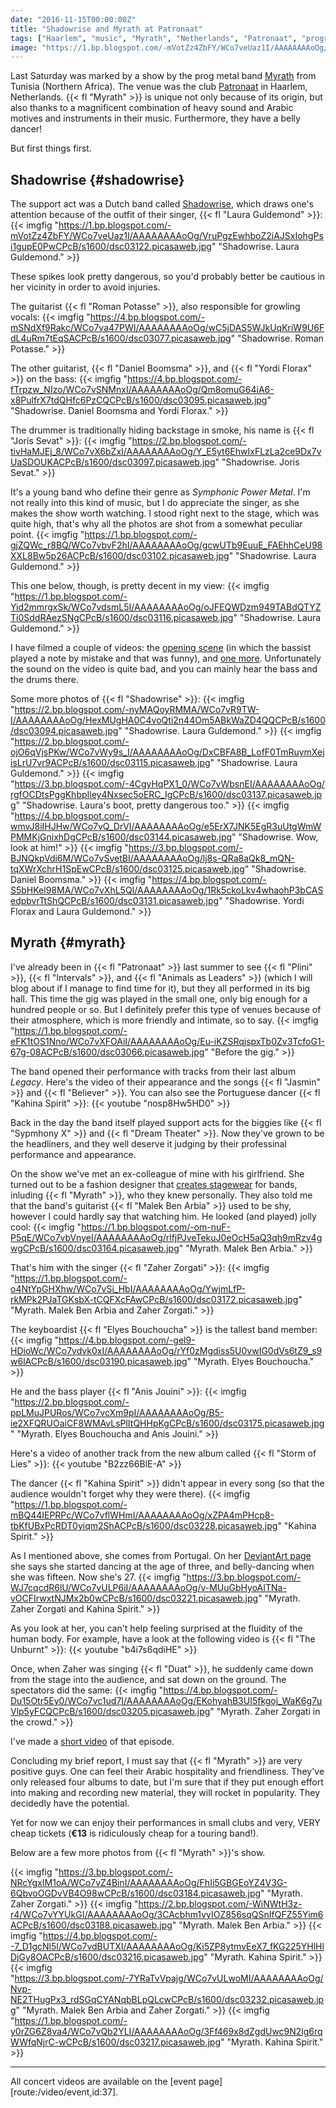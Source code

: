 ```yaml
---
date: "2016-11-15T00:00:00Z"
title: "Shadowrise and Myrath at Patronaat"
tags: ["Haarlem", "music", "Myrath", "Netherlands", "Patronaat", "progressive metal", "progressive rock", "Shadowrise"]
image: "https://1.bp.blogspot.com/-mVotZz4ZbFY/WCo7veUaz1I/AAAAAAAAoOg/VruPgzEwhboZ2iAJSxIohgPsi1gupE0PwCPcB/s1600/dsc03122.picasaweb.jpg"
---
```


Last Saturday was marked by a show by the prog metal band [Myrath](http://www.myrath.com/) from Tunisia (Northern Africa). The venue was the club [Patronaat](http://www.patronaat.nl/) in Haarlem, Netherlands. {{< fl "Myrath" >}} is unique not only because of its origin, but also thanks to a magnificent combination of heavy sound and Arabic motives and instruments in their music. Furthermore, they have a belly dancer!

But first things first.

<!--more-->

## Shadowrise {#shadowrise}

The support act was a Dutch band called [Shadowrise](http://shadowrise.nl/), which draws one's attention because of the outfit of their singer, {{< fl "Laura Guldemond" >}}:
{{< imgfig "https://1.bp.blogspot.com/-mVotZz4ZbFY/WCo7veUaz1I/AAAAAAAAoOg/VruPgzEwhboZ2iAJSxIohgPsi1gupE0PwCPcB/s1600/dsc03122.picasaweb.jpg" "Shadowrise. Laura Guldemond." >}}

These spikes look pretty dangerous, so you'd probably better be cautious in her vicinity in order to avoid injuries.

The guitarist {{< fl "Roman Potasse" >}}, also responsible for growling vocals:
{{< imgfig "https://4.bp.blogspot.com/-mSNdXf9Rakc/WCo7va47PWI/AAAAAAAAoOg/wC5jDAS5WJkUqKriW9U6FdL4uRm7tEqSACPcB/s1600/dsc03077.picasaweb.jpg" "Shadowrise. Roman Potasse." >}}

The other guitarist, {{< fl "Daniel Boomsma" >}}, and {{< fl "Yordi Florax" >}} on the bass:
{{< imgfig "https://4.bp.blogspot.com/-fTrpzw_NIzo/WCo7vSNMnxI/AAAAAAAAoOg/Qm8omuG64iA6-x8PulfrX7tdQHfc6PzCQCPcB/s1600/dsc03095.picasaweb.jpg" "Shadowrise. Daniel Boomsma and Yordi Florax." >}}

The drummer is traditionally hiding backstage in smoke, his name is {{< fl "Joris Sevat" >}}:
{{< imgfig "https://2.bp.blogspot.com/-tivHaMJEj_8/WCo7vX6bZxI/AAAAAAAAoOg/Y_E5yt6EhwIxFLzLa2ce9Dx7vUaSDOUKACPcB/s1600/dsc03097.picasaweb.jpg" "Shadowrise. Joris Sevat." >}}

It's a young band who define their genre as *Symphonic Power Metal*. I'm not really into this kind of music, but I do appreciate the singer, as she makes the show worth watching. I stood right next to the stage, which was quite high, that's why all the photos are shot from a somewhat peculiar point.
{{< imgfig "https://1.bp.blogspot.com/-gjZQWc_r8BQ/WCo7vbvF2hI/AAAAAAAAoOg/gcwUTb9EuuE_FAEhhCeU98XXL8Bw5p26ACPcB/s1600/dsc03102.picasaweb.jpg" "Shadowrise. Laura Guldemond." >}}

This one below, though, is pretty decent in my view:
{{< imgfig "https://1.bp.blogspot.com/-Yid2mmrgxSk/WCo7vdsmL5I/AAAAAAAAoOg/oJFEQWDzm949TABdQTYZTi0SddRAezSNgCPcB/s1600/dsc03116.picasaweb.jpg" "Shadowrise. Laura Guldemond." >}}

I have filmed a couple of videos: the [opening scene](https://www.youtube.com/watch?v=DrtF06SLs00) (in which the bassist played a note by mistake and that was funny), and [one more](https://www.youtube.com/watch?v=3GdVtPuQPeE). Unfortunately the sound on the video is quite bad, and you can mainly hear the bass and the drums there.

Some more photos of {{< fl "Shadowrise" >}}:
{{< imgfig "https://2.bp.blogspot.com/-nyMAQoyRMMA/WCo7vR9TW-I/AAAAAAAAoOg/HexMUgHA0C4voQti2n44Om5ABkWaZD4QQCPcB/s1600/dsc03094.picasaweb.jpg" "Shadowrise. Laura Guldemond." >}}
{{< imgfig "https://2.bp.blogspot.com/-ojO6qVjsPKw/WCo7vWy9s_I/AAAAAAAAoOg/DxCBFA8B_LofF0TmRuymXejisLrU7vr9ACPcB/s1600/dsc03115.picasaweb.jpg" "Shadowrise. Laura Guldemond." >}}
{{< imgfig "https://3.bp.blogspot.com/-4CgyHqPX1_0/WCo7vWbsnEI/AAAAAAAAoOg/rgfOCDtsPggKhbpIley4Nxsec5oERC_IgCPcB/s1600/dsc03137.picasaweb.jpg" "Shadowrise. Laura's boot, pretty dangerous too." >}}
{{< imgfig "https://4.bp.blogspot.com/-wmvJ8iIHJHw/WCo7vQ_DrVI/AAAAAAAAoOg/e5ErX7JNK5EgR3uUtgWmWPMMKjGnixhDgCPcB/s1600/dsc03144.picasaweb.jpg" "Shadowrise. Wow, look at him!" >}}
{{< imgfig "https://3.bp.blogspot.com/-BJNQkpVdi6M/WCo7vSvetBI/AAAAAAAAoOg/lj8s-QRa8aQk8_mQN-tqXWrXchrH1SpEwCPcB/s1600/dsc03125.picasaweb.jpg" "Shadowrise. Daniel Boomsma." >}}
{{< imgfig "https://4.bp.blogspot.com/-S5bHKel98MA/WCo7vXhL5QI/AAAAAAAAoOg/1Rk5ckoLkv4whaohP3bCASedpbvrTtShQCPcB/s1600/dsc03131.picasaweb.jpg" "Shadowrise. Yordi Florax and Laura Guldemond." >}}

## Myrath {#myrath}

I've already been in {{< fl "Patronaat" >}} last summer to see {{< fl "Plini" >}}, {{< fl "Intervals" >}}, and {{< fl "Animals as Leaders" >}} (which I will blog about if I manage to find time for it), but they all performed in its big hall. This time the gig was played in the small one, only big enough for a hundred people or so. But I definitely prefer this type of venues because of their atmosphere, which is more friendly and intimate, so to say.
{{< imgfig "https://1.bp.blogspot.com/-eFK1tOS1Nno/WCo7vXFOAiI/AAAAAAAAoOg/Eu-iKZSRqjspxTb0Zv3TcfoG1-67g-08ACPcB/s1600/dsc03066.picasaweb.jpg" "Before the gig." >}}

The band opened their performance with tracks from their last album *Legacy*. Here's the video of their appearance and the songs {{< fl "Jasmin" >}} and {{< fl "Believer" >}}. You can also see the Portuguese dancer {{< fl "Kahina Spirit" >}}:
{{< youtube "nosp8Hw5HD0" >}}

Back in the day the band itself played support acts for the biggies like {{< fl "Sypmhony X" >}} and {{< fl "Dream Theater" >}}. Now they've grown to be the headliners, and they well deserve it judging by their professinal performance and appearance.

On the show we've met an ex-colleague of mine with his girlfriend. She turned out to be a fashion designer that [creates stagewear](http://www.hayatom.com/) for bands, inluding {{< fl "Myrath" >}}, who they knew personally. They also told me that the band's guitarist {{< fl "Malek Ben Arbia" >}} used to be shy, however I could hardly say that watching him. He looked (and played) jolly cool:
{{< imgfig "https://1.bp.blogspot.com/-om-nuF-P5qE/WCo7vbVnyeI/AAAAAAAAoOg/rlfjPJveTekuJ0eOcH5aQ3qh9mRzv4gwgCPcB/s1600/dsc03164.picasaweb.jpg" "Myrath. Malek Ben Arbia." >}}

That's him with the singer {{< fl "Zaher Zorgati" >}}:
{{< imgfig "https://1.bp.blogspot.com/-o4NtYpGHXhw/WCo7vSi_HbI/AAAAAAAAoOg/YwjmLfP-rkMPk2PJaTGKsbX-tCQFXcFAwCPcB/s1600/dsc03172.picasaweb.jpg" "Myrath. Malek Ben Arbia and Zaher Zorgati." >}}

The keyboardist {{< fl "Elyes Bouchoucha" >}} is the tallest band member:
{{< imgfig "https://4.bp.blogspot.com/-gel9-HDioWc/WCo7vdvk0xI/AAAAAAAAoOg/rYf0zMgdiss5U0vwIG0dVs6tZ9_s9w6lACPcB/s1600/dsc03190.picasaweb.jpg" "Myrath. Elyes Bouchoucha." >}}

He and the bass player {{< fl "Anis Jouini" >}}:
{{< imgfig "https://2.bp.blogspot.com/-ppLMuJPURos/WCo7vcXm9pI/AAAAAAAAoOg/B5-ie2XFQRUOaiCF8WMAvLsPlItQHHpKgCPcB/s1600/dsc03175.picasaweb.jpg" "Myrath. Elyes Bouchoucha and Anis Jouini." >}}

Here's a video of another track from the new album called {{< fl "Storm of Lies" >}}:
{{< youtube "B2zz66BlE-A" >}}

The dancer {{< fl "Kahina Spirit" >}} didn't appear in every song (so that the audience wouldn't forget why they were there).
{{< imgfig "https://1.bp.blogspot.com/-mBQ44IEPRPc/WCo7vflWHmI/AAAAAAAAoOg/xZPA4mPHcp8-tbKfUBxPcRDT0yiqm2ShACPcB/s1600/dsc03228.picasaweb.jpg" "Kahina Spirit." >}}

As I mentioned above, she comes from Portugal. On her [DeviantArt page](http://kahinaspirit.deviantart.com/) she says she started dancing at the age of three, and belly-dancing when she was fifteen. Now she's 27.
{{< imgfig "https://3.bp.blogspot.com/-WJ7cqcdR6lU/WCo7vULP6iI/AAAAAAAAoOg/v-MUuGbHyoAITNa-vOCFIrwxtNJMx2b0wCPcB/s1600/dsc03221.picasaweb.jpg" "Myrath. Zaher Zorgati and Kahina Spirit." >}}

As you look at her, you can't help feeling surprised at the fluidity of the human body. For example, have a look at the following video is {{< fl "The Unburnt" >}}:
{{< youtube "b4i7s6qdiHE" >}}

Once, when Zaher was singing {{< fl "Duat" >}}, he suddenly came down from the stage into the audience, and sat down on the ground. The spectators did the same:
{{< imgfig "https://4.bp.blogspot.com/-Du15Otr5Ey0/WCo7vc1ud7I/AAAAAAAAoOg/EKohyahB3UI5fkgoj_WaK6g7uVlp5yFCQCPcB/s1600/dsc03205.picasaweb.jpg" "Myrath. Zaher Zorgati in the crowd." >}}

I've made a [short video](https://www.youtube.com/watch?v=3BQBnx7WioM) of that episode.

Concluding my brief report, I must say that {{< fl "Myrath" >}} are very positive guys. One can feel their Arabic hospitality and friendliness. They've only released four albums to date, but I'm sure that if they put enough effort into making and recording new material, they will rocket in popularity. They decidedly have the potential.

Yet for now we can enjoy their performances in small clubs and very, VERY cheap tickets (**€13** is ridiculously cheap for a touring band!).

Below are a few more photos from {{< fl "Myrath" >}}'s show.

{{< imgfig "https://3.bp.blogspot.com/-NRcYgxIM1oA/WCo7vZ4BinI/AAAAAAAAoOg/FhIi5GBGEoYZ4V3G-6QbvoOGDvVB4O98wCPcB/s1600/dsc03184.picasaweb.jpg" "Myrath. Zaher Zorgati." >}}
{{< imgfig "https://2.bp.blogspot.com/-WiNWtH3z-r4/WCo7vYYUkGI/AAAAAAAAoOg/3CAcbhm1vyIOZ856sqQSnIfQFZ55Yim6ACPcB/s1600/dsc03188.picasaweb.jpg" "Myrath. Malek Ben Arbia." >}}
{{< imgfig "https://4.bp.blogspot.com/--7_D1gcNl5I/WCo7vdBUTXI/AAAAAAAAoOg/Ki5ZP8ytmvEeX7_fKG225YHlHlDjGy8OACPcB/s1600/dsc03216.picasaweb.jpg" "Myrath. Kahina Spirit." >}}
{{< imgfig "https://3.bp.blogspot.com/-7YRaTvVpajg/WCo7vULwoMI/AAAAAAAAoOg/Nvp-NE2THugPx3_rdSGqCYANqbBLpQLcwCPcB/s1600/dsc03232.picasaweb.jpg" "Myrath. Malek Ben Arbia and Zaher Zorgati." >}}
{{< imgfig "https://1.bp.blogspot.com/-y0rZG6Z8va4/WCo7vQb2YLI/AAAAAAAAoOg/3Ff469x8dZgdUwc9N2lg6rqWWfqNjrC-wCPcB/s1600/dsc03217.picasaweb.jpg" "Myrath. Kahina Spirit." >}}

---

All concert videos are available on the [event page][route:/video/event,id:37].

